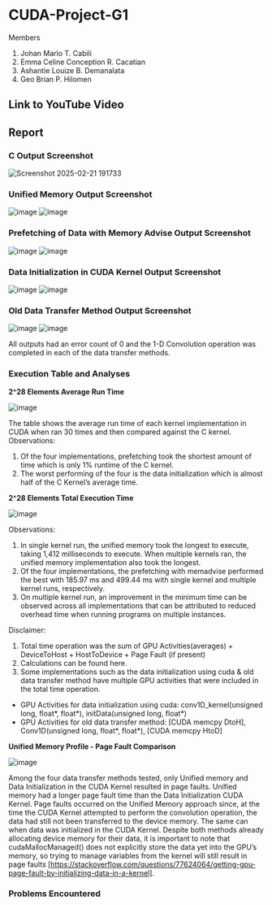 # CUDA-Project-G1
Members
1. Johan Marlo T. Cabili
2. Emma Celine Conception R. Cacatian
3. Ashantie Louize B. Demanalata
4. Geo Brian P. Hilomen

## Link to YouTube Video

## Report
### C Output Screenshot
![Screenshot 2025-02-21 191733](https://github.com/user-attachments/assets/3f5cf701-b13a-4f08-8eb7-8458f5b98b42)

### Unified Memory Output Screenshot 
![image](https://github.com/user-attachments/assets/0b123908-c2be-4cc3-b498-a973f9f8eaa5)
![image](https://github.com/user-attachments/assets/81e4e4d0-5211-468a-9727-9aac0672359f)

### Prefetching of Data with Memory Advise Output Screenshot
![image](https://github.com/user-attachments/assets/4ba36b04-50c7-46a5-a3e1-6557e54b1c4f)
![image](https://github.com/user-attachments/assets/f72e555a-987d-4e58-8ccb-8f711d26447a)

### Data Initialization in CUDA Kernel Output Screenshot
![image](https://github.com/user-attachments/assets/dbcd1bfa-cf4d-41de-9bd9-ef87e42b44ed)
![image](https://github.com/user-attachments/assets/0422ee13-fd4a-4b1b-bce4-fd63b8a014c3)

### Old Data Transfer Method Output Screenshot
![image](https://github.com/user-attachments/assets/c6d0c8e7-2c48-4ae4-90e2-4a335b8d9e8d)
![image](https://github.com/user-attachments/assets/89d08e9b-56e4-4980-92de-e6e12d75be55)

All outputs had an error count of 0 and the 1-D Convolution operation was completed in each of the data transfer methods. 

### Execution Table and Analyses
**2^28 Elements Average Run Time**

![image](https://github.com/user-attachments/assets/38469b34-65da-4650-b701-e4e87a2cbf29)

The table shows the average run time of each kernel implementation in CUDA when ran 30 times and then compared against the C kernel.
Observations: 
1. Of the four implementations, prefetching took the shortest amount of time which is only 1% runtime of the C kernel. 
2. The worst performing of the four is the data initialization which is almost half of the C Kernel’s average time.

**2^28 Elements Total Execution Time**

![image](https://github.com/user-attachments/assets/3e329c35-4c3b-493d-8659-9b28023a2ab1)

Observations: 
1. In single kernel run, the unified memory took the longest to execute, taking 1,412 milliseconds to execute. When multiple kernels ran, the unified memory implementation also took the longest. 
2. Of the four implementations, the prefetching with memadvise performed the best with 185.97 ms and 499.44 ms with single kernel and multiple kernel runs, respectively.  
3. On multiple kernel run, an improvement in the minimum time can be observed across all implementations that can be attributed to reduced overhead time when running programs on multiple instances. 

Disclaimer: 
1. Total time operation was the sum of GPU Activities(averages) + DeviceToHost + HostToDevice + Page Fault (if present) 
2. Calculations can be found here.
3. Some implementations such as the data initialization using cuda & old data transfer method have multiple GPU activities that were included in the total time operation. 
- GPU Activities for data initialization using cuda:  conv1D_kernel(unsigned long, float*, float*), initData(unsigned long, float*)
- GPU Activities for old data transfer method: [CUDA memcpy DtoH], Conv1D(unsigned long, float*, float*), [CUDA memcpy HtoD]

**Unified Memory Profile - Page Fault Comparison** 

![image](https://github.com/user-attachments/assets/e9ca2c4f-4baf-4da1-89d3-efde4dabecaf)

Among the four data transfer methods tested, only Unified memory and Data Initialization in the CUDA Kernel resulted in page faults. Unified memory had a longer page fault time than the Data Initialization CUDA Kernel. Page faults occurred on the Unified Memory approach since, at the time the CUDA Kernel attempted to perform the convolution operation, the data had still not been transferred to the device memory. The same can when data was initialized in the CUDA Kernel. Despite both methods already allocating device memory for their data, it is important to note that cudaMallocManaged() does not explicitly store the data yet into the GPU’s memory, so trying to manage variables from the kernel will still result in page faults [https://stackoverflow.com/questions/77624064/getting-gpu-page-fault-by-initializing-data-in-a-kernel]. 



### Problems Encountered

